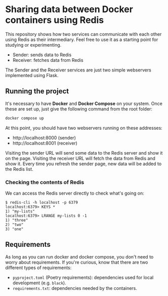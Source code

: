 # Sharing data between Docker containers using Redis

This repository shows how two services can communicate with each other using Redis as their intermediary. Feel free to use it as a starting point for studying or experimenting.

- Sender: sends data to Redis
- Receiver: fetches data from Redis

The Sender and the Receiver services are just two simple webservers implemented using Flask.


## Running the project

It's necessary to have **Docker** and **Docker Compose** on your system. Once these are set up, just give the following command from the root folder:
```sh
docker compose up
```

At this point, you should have two webservers running on these addresses:
- http://localhost:8000 (sender)
- http://localhost:8001 (receiver)

Visiting the sender URL will send some data to the Redis server and show it on the page. Visiting the receiver URL will fetch the data from Redis and show it. Every time you refresh the sender page, new data will be added to the Redis list.


### Checking the contents of Redis

We can access the Redis server directly to check what's going on:
```console
$ redis-cli -h localhost -p 6379
localhost:6379> KEYS *
1) "my-lists"
localhost:6379> LRANGE my-lists 0 -1
1) "three"
2) "two"
3) "one"
```

## Requirements

As long as you can run docker and docker compose, you don't need to worry about requirements. If you're curious, know that there are two different types of requirements:
- `pyproject.toml` (Poetry requirements): dependencies used for local development (e.g. `black`).
- `requirements.txt`: dependencies needed by the containers.
